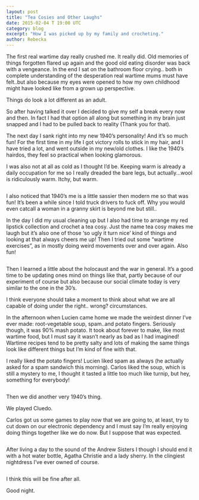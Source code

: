 ```yaml
---
layout: post
title: "Tea Cosies and Other Laughs"
date: 2015-02-04 T 19:00 UTC
category: blog
excerpt: "How I was picked up by my family and crocheting."
author: Rebecka
---
```

The first real wartime day really crushed me. It really did. Old memories of things forgotten flared up again and the good old eating disorder was back with a vengeance. In the end I sat on the bathroom floor crying.. both in complete understanding of the desperation real wartime mums must have felt..but also because my eyes were opened to how my own childhood might have looked like from a grown up perspective.

Things do look a lot different as an adult. 

So after having talked it over I decided to give my self a break every now and then. In fact I had that option all along but something in my brain just snapped and I had to be pulled back to reality (Thank you for that).

The next day I sank right into my new 1940’s personality! And it’s so much fun! For the first time in my life I got victory rolls to stick in my hair, and I have tried a lot, and went outside in my new/old clothes. I like the 1940’s hairdos, they feel so practical when looking glamorous.

I was also not at all as cold as I thought I’d be. Keeping warm is already a daily occupation for me so I really dreaded the bare legs, but actually...wool is ridiculously warm. Itchy, but warm.

<figure class="right">
	<img src="/assets/posts/rollers.jpg" alt="">
</figure>

I also noticed that 1940’s me is a little sassier then modern me so that was fun! It’s been a while since I told truck drivers to fuck off. Why you would even catcall a woman in a granny skirt is beyond me but still..

In the day I did my usual cleaning up but I also had time to arrange my red lipstick collection and crochet a tea cosy. Just the name tea cosy makes me laugh but it’s also one of those ‘so ugly it turn nice’ kind of things and looking at that always cheers me up! Then I tried out some “wartime exercises”, as in mostly doing weird movements over and over again. Also fun!

<figure>
	<img src="/assets/posts/tea-cosy.jpg" alt="">
</figure>

Then I learned a little about the holocaust and the war in general. It’s a good time to be updating ones mind on things like that, partly because of our experiment of course but also because our social climate today is very similar to the one in the 30’s.

I think everyone should take a moment to think about what we are all capable of doing under the right.. wrong? circumstances.

In the afternoon when Lucien came home we made the weirdest dinner I’ve ever made: root-vegetable soup, spam..and potato fingers. Seriously though, it was 90% mash potato.  It took about forever to make, like most wartime food, but I must say it wasn’t nearly as bad as I had imagined! Wartime recipes tend to be pretty salty and lots of making the same things look like different things but I’m kind of fine with that.

I really liked the potato fingers! Lucien liked spam as always (he actually asked for a spam sandwich this morning). Carlos liked the soup, which is still a mystery to me, I thought it tasted a little too much like turnip, but hey, something for everybody!

<figure class="left">
	<img src="/assets/posts/food.jpg" alt="">
</figure>

Then we did another very 1940’s thing.

We played Cluedo.

Carlos got us some games to play now that we are going to, at least, try to cut down on our electronic dependency and I must say I’m really enjoying doing things together like we do now. But I suppose that was expected.

<figure class="right">
	<img src="/assets/posts/cluedo.jpg" alt="">
</figure>

After living a day to the sound of the Andrew Sisters I though I should end it with a hot water bottle, Agatha Christie and a lady sherry. In the clingiest nightdress I’ve ever owned of course.

<figure class="left">
	<img src="/assets/posts/book.jpg" alt="">
</figure>

I think this will be fine after all.

Good night.